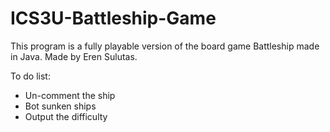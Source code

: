 # ICS3U-Battleship-Game

This program is a fully playable version of the board game Battleship made in Java. Made by Eren Sulutas. 

To do list:  
- Un-comment the ship 
- Bot sunken ships 
- Output the difficulty 
